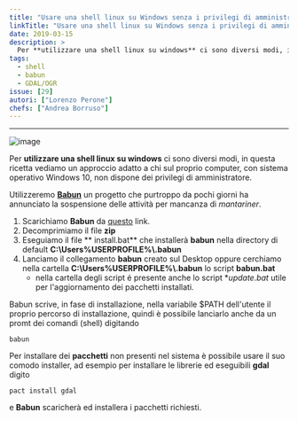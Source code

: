 ```yaml
---
title: "Usare una shell linux su Windows senza i privilegi di amministratore"
linkTitle: "Usare una shell linux su Windows senza i privilegi di amministratore"
date: 2019-03-15
description: >
  Per **utilizzare una shell linux su windows** ci sono diversi modi, in questa ricetta vediamo un approccio adatto a chi sul proprio    computer, con sistema operativo Windows 10, non dispone dei privilegi di amministratore.
tags:
  - shell
  - babun
  - GDAL/OGR
issue: [29]
autori: ["Lorenzo Perone"]
chefs: ["Andrea Borruso"]
---
```


---

![image](https://raw.githubusercontent.com/babun/babun.github.io/master/images/screenshots/screen_vim.png)

Per **utilizzare una shell linux su windows** ci sono diversi modi, in questa ricetta vediamo un approccio adatto a chi sul proprio computer, con sistema operativo Windows 10, non dispone dei privilegi di amministratore.

Utilizzeremo **[Babun](http://babun.github.io/)** un progetto che purtroppo da pochi giorni ha annunciato la sospensione delle attività per mancanza di *mantariner*.

1. Scarichiamo **Babun** da [questo](http://projects.reficio.org/babun/download) link.
2. Decomprimiamo il file **zip**
2. Eseguiamo il file ** install.bat** che installerà **babun** nella directory di default **C:\Users\%USERPROFILE%\\.babun**
3. Lanciamo il collegamento **babun** creato sul Desktop oppure cerchiamo nella cartella **C:\Users\%USERPROFILE%\\.babun** lo script **babun.bat**
   -  nella cartella degli script é presente anche lo
 script **update.bat* utile per l'aggiornamento dei pacchetti installati.

Babun scrive, in fase di installazione, nella variabile $PATH dell'utente il proprio percorso di installazione, quindi è possibile lanciarlo anche da un promt dei comandi (shell) digitando

```
babun
```

Per installare dei **pacchetti** non presenti nel sistema è possibile usare il suo comodo installer, ad esempio per installare le librerie ed eseguibili **gdal** digito

```
pact install gdal
```
 e **Babun** scaricherà ed installera i pacchetti richiesti.
